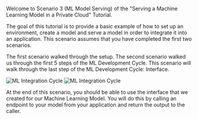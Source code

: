 Welcome to Scenario 3 (ML Model Serving) of the "Serving a Machine Learning Model in a Private Cloud" Tutorial.

The goal of this tutorial is to provide a basic example of how to set up an environment, create a model and serve a model in order to integrate it into an application.  This scenario assumes that you have completed the first two scenarios.

The first scenario walked through the setup.
The second scenario walked us through the first 5 steps of the ML Development Cycle.
This scenario will walk through the last step of the ML Development Cycle: Interface.

![ML Integration Cycle](ml-cycle-2.jpg)  ![ML Integration Cycle](interface2.jpg)

At the end of this scenario, you should be able to use the interface that we created for our Machine Learning Model.  You will do this by calling an endpoint to your model from your application and return the output to the caller. 

 


